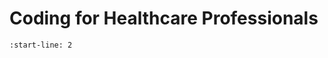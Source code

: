 # Coding for Healthcare Professionals

```{include} coding_for_healthcare_professionals/preface.md
:start-line: 2
```
